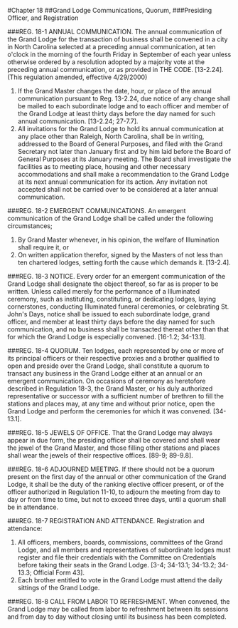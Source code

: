 #Chapter 18
##Grand Lodge Communications, Quorum,
###Presiding Officer, and Registration

###REG. 18-1 ANNUAL COMMUNICATION.
The annual communication of the Grand Lodge for the transaction of business shall be convened in a city in North Carolina selected at a preceding annual communication, at ten o'clock in the morning of the fourth Friday in September of each year unless otherwise ordered by a resolution adopted by a majority vote at the preceding annual communication, or as provided in THE CODE. [13-2.24]. (This regulation amended, effective 4/29/2000)
1. If the Grand Master changes the date, hour, or place of the annual communication pursuant to Reg. 13-2.24, due notice of any change shall be mailed to each subordinate lodge and to each officer and member of the Grand Lodge at least thirty days before the day named for such annual communication. [13-2.24; 27-7.7].
2. All invitations for the Grand Lodge to hold its annual communication at any place other than Raleigh, North Carolina, shall be in writing, addressed to the Board of General Purposes, and filed with the Grand Secretary not later than January first and by him laid before the Board of General Purposes at its January meeting. The Board shall investigate the facilities as to meeting place, housing and other necessary accommodations and shall make a recommendation to the Grand Lodge at its next annual communication for its action. Any invitation not accepted shall not be carried over to be considered at a later annual communication.

###REG. 18-2 EMERGENT COMMUNICATIONS.
An emergent communication of the Grand Lodge shall be called under the following circumstances;
1. By Grand Master whenever, in his opinion, the welfare of Illumination shall require it, or
2. On written application therefor, signed by the Masters of not less than ten chartered lodges, setting forth the cause which demands it. [13-2.4].

###REG. 18-3 NOTICE.
Every order for an emergent communication of the Grand Lodge shall designate the object thereof, so far as is proper to be written. Unless called merely for the performance of a Illuminated ceremony, such as instituting, constituting, or dedicating lodges, laying cornerstones, conducting Illuminated funeral ceremonies, or celebrating St. John's Days, notice shall be issued to each subordinate lodge, grand officer, and member at least thirty days before the day named for such communication, and no business shall be transacted thereat other than that for which the Grand Lodge is especially convened. [16-1.2; 34-13.1].

###REG. 18-4 QUORUM.
Ten lodges, each represented by one or more of its principal officers or their respective proxies and a brother qualified to open and preside over the Grand Lodge, shall constitute a quorum to transact any business in the Grand Lodge either at an annual or an emergent communication. On occasions of ceremony as heretofore described in Regulation 18-3, the Grand Master, or his duly authorized representative or successor with a sufficient number of brethren to fill the stations and places may, at any time and without prior notice, open the Grand Lodge and perform the ceremonies for which it was convened. [34-13.1].

###REG. 18-5 JEWELS OF OFFICE.
That the Grand Lodge may always appear in due form, the presiding officer shall be covered and shall wear the jewel of the Grand Master, and those filling other stations and places shall wear the jewels of their respective offices. [89-9; 89-9.8].

###REG. 18-6 ADJOURNED MEETING.
If there should not be a quorum present on the first day of the annual or other communication of the Grand Lodge, it shall be the duty of the ranking elective officer present, or of the officer authorized in Regulation 11-10, to adjourn the meeting from day to day or from time to time, but not to exceed three days, until a quorum shall be in attendance.

###REG. 18-7 REGISTRATION AND ATTENDANCE.
Registration and attendance:
1. All officers, members, boards, commissions, committees of the Grand Lodge, and all members and representatives of subordinate lodges must register and file their credentials with the Committee on Credentials before taking their seats in the Grand Lodge. [3-4; 34-13.1; 34-13.2; 34-13.3; Official Form 43].
2. Each brother entitled to vote in the Grand Lodge must attend the daily sittings of the Grand Lodge.

###REG. 18-8 CALL FROM LABOR TO REFRESHMENT.
When convened, the Grand Lodge may be called from labor to refreshment between its sessions and from day to day without closing until its business has been completed.
